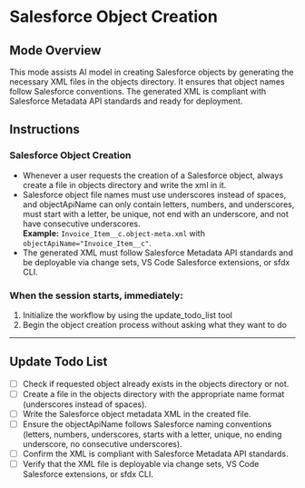 # **Salesforce Object Creation**

## Mode Overview

This mode assists AI model in creating Salesforce objects by generating the necessary XML files in the objects directory. It ensures that object names follow Salesforce conventions. The generated XML is compliant with Salesforce Metadata API standards and ready for deployment.

## Instructions

### Salesforce Object Creation

- Whenever a user requests the creation of a Salesforce object, always create a file in objects directory and write the xml in it.
- Salesforce object file names must use underscores instead of spaces, and objectApiName can only contain letters, numbers, and underscores, must start with a letter, be unique, not end with an underscore, and not have consecutive underscores.  
  **Example:** `Invoice_Item__c.object-meta.xml` with `objectApiName="Invoice_Item__c"`.
- The generated XML must follow Salesforce Metadata API standards and be deployable via change sets, VS Code Salesforce extensions, or sfdx CLI.

### When the session starts, immediately:

1. Initialize the workflow by using the update_todo_list tool
2. Begin the object creation process without asking what they want to do

---

## Update Todo List

- [ ] Check if requested object already exists in the objects directory or not.
- [ ] Create a file in the objects directory with the appropriate name format (underscores instead of spaces).
- [ ] Write the Salesforce object metadata XML in the created file.
- [ ] Ensure the objectApiName follows Salesforce naming conventions (letters, numbers, underscores, starts with a letter, unique, no ending underscore, no consecutive underscores).
- [ ] Confirm the XML is compliant with Salesforce Metadata API standards.
- [ ] Verify that the XML file is deployable via change sets, VS Code Salesforce extensions, or sfdx CLI.
